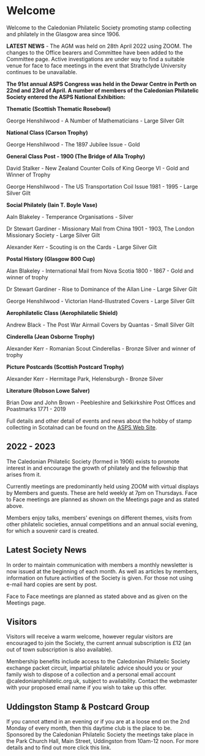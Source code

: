 # Welcome

Welcome to the Caledonian Philatelic Society promoting stamp collecting and philately in the Glasgow area since 1906.

**LATEST NEWS** - The AGM was held on 28th April 2022 using ZOOM. The changes to the Office bearers and Committee have been added to the Committee page.  Active investigations are under way to find a suitable venue for face to face meetings in the event that Strathclyde University continues to be unavailable.

**The 91st annual ASPS Congress was held in the Dewar Centre in Perth on 22nd and 23rd of April. A number of members of the Caledonian Philatelic Society entered the ASPS National Exhibition:**

**Thematic (Scottish Thematic Rosebowl)**
 
George Henshilwood - A Number of Mathematicians - Large Silver Gilt

**National Class (Carson Trophy)**

George Henshilwood - The 1897 Jubilee Issue - Gold

**General Class Post - 1900 (The Bridge of Alla Trophy)**

David Stalker - New Zealand Counter Coils of King George VI - Gold and Winner of Trophy

George Henshilwood - The US Transportation Coil Issue 1981 - 1995 - Large Silver Gilt

**Social Philately (Iain T. Boyle Vase)**

Aaln Blakeley - Temperance Organisations - Silver

Dr Stewart Gardiner - Missionary Mail from China 1901 - 1903, The London Missionary Society - Large Silver Gilt

Alexander Kerr - Scouting is on the Cards - Large Silver Gilt

**Postal History (Glasgow 800 Cup)**

Alan Blakeley - International Mail from Nova Scotia 1800 - 1867 - Gold and winner of trophy

Dr Stewart Gardiner - Rise to Dominance of the Allan Line - Large Silver Gilt

George Henshilwood - Victorian Hand-Illustrated Covers - Large Silver Gilt

**Aerophilatelic Class (Aerophilatelic Shield)**

Andrew Black - The Post War Airmail Covers by Quantas - Small Silver Gilt

**Cinderella (Jean Osborne Trophy)**

Alexander Kerr - Romanian Scout Cinderellas - Bronze Silver and winner of trophy

**Picture Postcards (Scottish Postcard Trophy)**

Alexander Kerr - Hermitage Park, Helensburgh - Bronze Silver

**Literature (Robson Lowe Salver)**

Brian Dow and John Brown - Peebleshire and Selkirkshire Post Offices and Poastmarks 1771 - 2019

Full details and other detail of events and news about the hobby of stamp collecting in Scotalnad can be found on the [ASPS Web Site](https://www.scottishphilately.co.uk).

## 2022 - 2023

The Caledonian Philatelic Society (formed in 1906) exists to promote interest in and encourage the growth of philately and the fellowship that arises from it.

Currently meetings are predominantly held using ZOOM with virtual displays by Members and guests. These are held weekly at 7pm on Thursdays.  Face to Face meetings are planned as shown on the Meetings page and as stated above. 

Members enjoy talks, members' evenings on different themes, visits from other philatelic societies, annual competitions and an annual social evening, for which a souvenir card is created.

## Latest Society News

In order to maintain communication with members a monthly newsletter is now issued at the beginning of each month. As well as articles by members, information on future activities of the Society is given. For those not using e-mail hard copies are sent by post.

Face to Face meetings are planned as stated above and as given on the Meetings page.

## Visitors

Visitors will receive a warm welcome, however regular visitors are encouraged to join the Society, the current annual subscription is &pound;12 (an out of town subscription is also available).

Membership benefits include access to the Caledonian Philatelic Society exchange packet circuit, impartial philatelic advice should you or your family wish to dispose of a collection and a personal email account @caledonianphilatelic.org.uk, subject to availability. Contact the webmaster with your proposed email name if you wish to take up this offer.

## Uddingston Stamp & Postcard Group

If you cannot attend in an evening or if you are at a loose end on the 2nd Monday of every month, then this daytime club is the place to be. Sponsored by the Caledonian Philatelic Society the meetings take place in the Park Church Hall, Main Street, Uddingston from 10am-12 noon. For more details and to find out more click this link.
